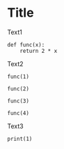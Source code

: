 # Title

Text1

```jupyter
def func(x):
    return 2 * x
```

Text2

```jupyter
func(1)
```

```jupyter hide-input
func(2)
```

```jupyter hide-output
func(3)
```

```jupyter hide
func(4)
```

Text3

```jupyter
print(1)
```
